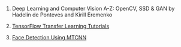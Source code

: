 1. Deep Learning and Computer Vision A-Z: OpenCV, SSD & GAN by Hadelin de Ponteves and Kirill Eremenko

2. [TensorFlow Transfer Learning Tutorials](https://www.tensorflow.org/tutorials/images/transfer_learning)

3. [Face Detection Using MTCNN](https://www.mygreatlearning.com/blog/real-time-face-detection/)
